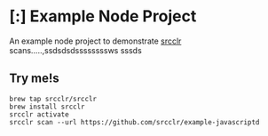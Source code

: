 # [:] Example Node Project

An example node project to demonstrate [srcclr](https://www.srsscclr.com) scans.....,ssdsdsdssssssssws
sssds
## Try me!s

```
brew tap srcclr/srcclr
brew install srcclr
srcclr activate
srcclr scan --url https://github.com/srcclr/example-javascriptd
```
